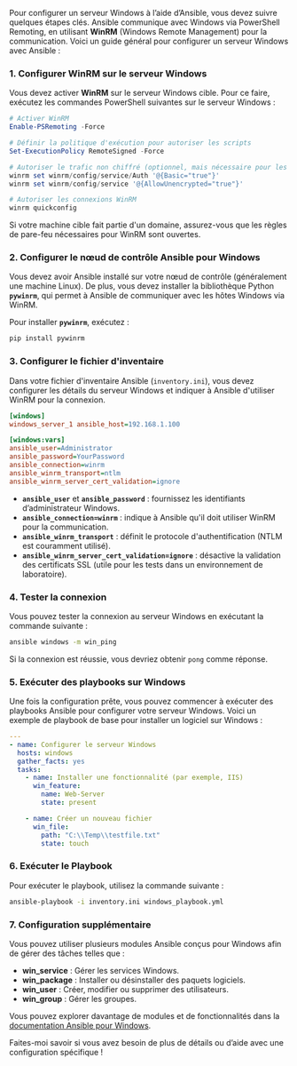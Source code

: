 Pour configurer un serveur Windows à l’aide d’Ansible, vous devez suivre quelques étapes clés. Ansible communique avec Windows via PowerShell Remoting, en utilisant **WinRM** (Windows Remote Management) pour la communication. Voici un guide général pour configurer un serveur Windows avec Ansible :

### 1. **Configurer WinRM sur le serveur Windows**
Vous devez activer **WinRM** sur le serveur Windows cible. Pour ce faire, exécutez les commandes PowerShell suivantes sur le serveur Windows :

```powershell
# Activer WinRM
Enable-PSRemoting -Force

# Définir la politique d'exécution pour autoriser les scripts
Set-ExecutionPolicy RemoteSigned -Force

# Autoriser le trafic non chiffré (optionnel, mais nécessaire pour les tests)
winrm set winrm/config/service/Auth '@{Basic="true"}'
winrm set winrm/config/service '@{AllowUnencrypted="true"}'

# Autoriser les connexions WinRM
winrm quickconfig
```

Si votre machine cible fait partie d'un domaine, assurez-vous que les règles de pare-feu nécessaires pour WinRM sont ouvertes.

### 2. **Configurer le nœud de contrôle Ansible pour Windows**
Vous devez avoir Ansible installé sur votre nœud de contrôle (généralement une machine Linux). De plus, vous devez installer la bibliothèque Python **`pywinrm`**, qui permet à Ansible de communiquer avec les hôtes Windows via WinRM.

Pour installer **`pywinrm`**, exécutez :

```bash
pip install pywinrm
```

### 3. **Configurer le fichier d'inventaire**
Dans votre fichier d'inventaire Ansible (`inventory.ini`), vous devez configurer les détails du serveur Windows et indiquer à Ansible d'utiliser WinRM pour la connexion.

```ini
[windows]
windows_server_1 ansible_host=192.168.1.100

[windows:vars]
ansible_user=Administrator
ansible_password=YourPassword
ansible_connection=winrm
ansible_winrm_transport=ntlm
ansible_winrm_server_cert_validation=ignore
```

- **`ansible_user`** et **`ansible_password`** : fournissez les identifiants d’administrateur Windows.
- **`ansible_connection=winrm`** : indique à Ansible qu'il doit utiliser WinRM pour la communication.
- **`ansible_winrm_transport`** : définit le protocole d'authentification (NTLM est couramment utilisé).
- **`ansible_winrm_server_cert_validation=ignore`** : désactive la validation des certificats SSL (utile pour les tests dans un environnement de laboratoire).

### 4. **Tester la connexion**
Vous pouvez tester la connexion au serveur Windows en exécutant la commande suivante :

```bash
ansible windows -m win_ping
```

Si la connexion est réussie, vous devriez obtenir `pong` comme réponse.

### 5. **Exécuter des playbooks sur Windows**
Une fois la configuration prête, vous pouvez commencer à exécuter des playbooks Ansible pour configurer votre serveur Windows. Voici un exemple de playbook de base pour installer un logiciel sur Windows :

```yaml
---
- name: Configurer le serveur Windows
  hosts: windows
  gather_facts: yes
  tasks:
    - name: Installer une fonctionnalité (par exemple, IIS)
      win_feature:
        name: Web-Server
        state: present

    - name: Créer un nouveau fichier
      win_file:
        path: "C:\\Temp\\testfile.txt"
        state: touch
```

### 6. **Exécuter le Playbook**
Pour exécuter le playbook, utilisez la commande suivante :

```bash
ansible-playbook -i inventory.ini windows_playbook.yml
```

### 7. **Configuration supplémentaire**
Vous pouvez utiliser plusieurs modules Ansible conçus pour Windows afin de gérer des tâches telles que :

- **win_service** : Gérer les services Windows.
- **win_package** : Installer ou désinstaller des paquets logiciels.
- **win_user** : Créer, modifier ou supprimer des utilisateurs.
- **win_group** : Gérer les groupes.

Vous pouvez explorer davantage de modules et de fonctionnalités dans la [documentation Ansible pour Windows](https://docs.ansible.com/ansible/latest/collections/community/windows/index.html).

Faites-moi savoir si vous avez besoin de plus de détails ou d’aide avec une configuration spécifique !
